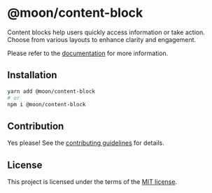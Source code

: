 # @moon/content-block

Content blocks help users quickly access information or take action. Choose from various layouts to enhance clarity and engagement.

Please refer to the [documentation](./docs) for more information.

## Installation

```sh
yarn add @moon/content-block
# or
npm i @moon/content-block
```

## Contribution

Yes please! See the
[contributing guidelines](https://github.com/moon-software-team/moon-home-theater/blob/master/CONTRIBUTING.md)
for details.

## License

This project is licensed under the terms of the
[MIT license](https://github.com/moon-software-team/moon-home-theater/blob/master/LICENSE).
